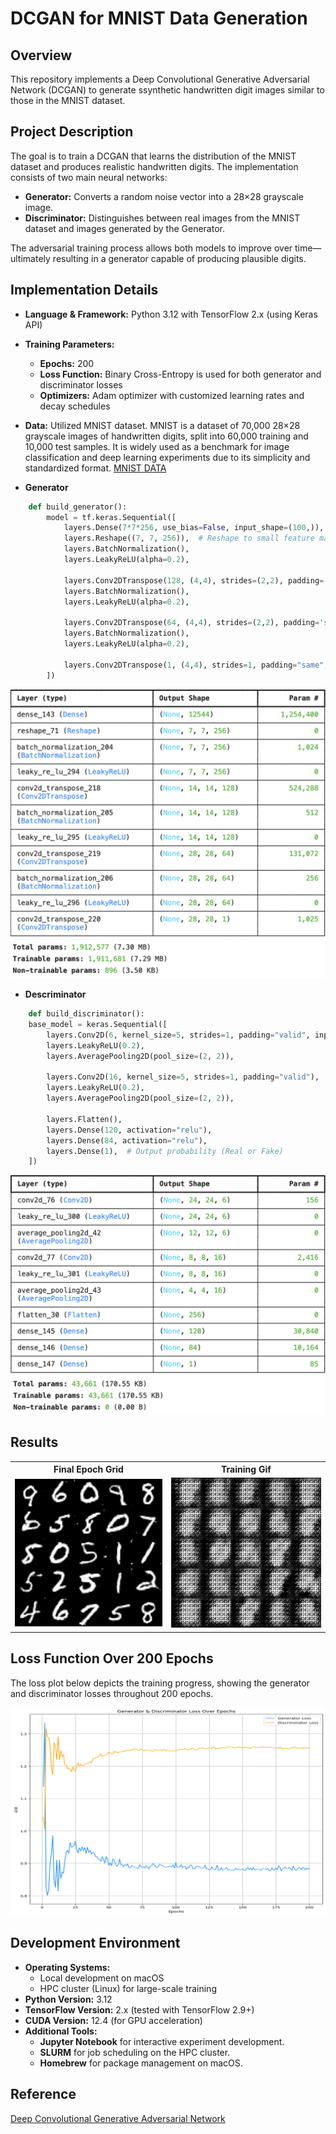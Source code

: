 # DCGAN for MNIST Data Generation

## Overview
This repository implements a Deep Convolutional Generative Adversarial Network (DCGAN) to generate ssynthetic handwritten digit images similar to those in the MNIST dataset.

## Project Description
The goal is to train a DCGAN that learns the distribution of the MNIST dataset and produces realistic handwritten digits. The implementation consists of two main neural networks:
- **Generator:** Converts a random noise vector into a 28×28 grayscale image.
- **Discriminator:** Distinguishes between real images from the MNIST dataset and images generated by the Generator.

The adversarial training process allows both models to improve over time—ultimately resulting in a generator capable of producing plausible digits.



## Implementation Details
- **Language & Framework:** Python 3.12 with TensorFlow 2.x (using Keras API)
- **Training Parameters:**
  - **Epochs:** 200
  - **Loss Function:** Binary Cross-Entropy is used for both generator and discriminator losses
  - **Optimizers:** Adam optimizer with customized learning rates and decay schedules
- **Data:** Utilized MNIST dataset. MNIST is a dataset of 70,000 28×28 grayscale images of handwritten digits, split into 60,000 training and 10,000 test samples. It is widely used as a benchmark for image classification and deep learning experiments due to its simplicity and standardized format. [MNIST DATA](https://www.tensorflow.org/datasets/keras_example)
 
- **Generator**
```python
    def build_generator():
        model = tf.keras.Sequential([
            layers.Dense(7*7*256, use_bias=False, input_shape=(100,)),  # Input: Noise vector
            layers.Reshape((7, 7, 256)),  # Reshape to small feature map
            layers.BatchNormalization(),
            layers.LeakyReLU(alpha=0.2),

            layers.Conv2DTranspose(128, (4,4), strides=(2,2), padding='same', use_bias=False),
            layers.BatchNormalization(),
            layers.LeakyReLU(alpha=0.2),

            layers.Conv2DTranspose(64, (4,4), strides=(2,2), padding='same', use_bias=False),
            layers.BatchNormalization(),
            layers.LeakyReLU(alpha=0.2),
            
            layers.Conv2DTranspose(1, (4,4), strides=1, padding="same", activation="tanh")
        ])
```
![Generator Architecture](./genarc.png)

- **Descriminator**
```python
    def build_discriminator():
    base_model = keras.Sequential([
        layers.Conv2D(6, kernel_size=5, strides=1, padding="valid", input_shape=(28, 28, 1)),
        layers.LeakyReLU(0.2),
        layers.AveragePooling2D(pool_size=(2, 2)),

        layers.Conv2D(16, kernel_size=5, strides=1, padding="valid"),
        layers.LeakyReLU(0.2),
        layers.AveragePooling2D(pool_size=(2, 2)),

        layers.Flatten(),
        layers.Dense(120, activation="relu"),
        layers.Dense(84, activation="relu"),
        layers.Dense(1),  # Output probability (Real or Fake)
    ])
```
![Descriminator Architecture](./disarc.png)


## Results

<table style="width:100%; margin:auto;">
  <tr>
    <th style="text-align:center;">Final Epoch Grid</th>
    <th style="text-align:center;">Training Gif</th>
  </tr>
  <tr>
    <td align="center">
      <img src="./Final-epoch-grid.png" width="330" />
    </td>
    <td align="center">
      <img src="./Training.gif" width="330" />
    </td>
  </tr>
</table>



## Loss Function Over 200 Epochs
The loss plot below depicts the training progress, showing the generator and discriminator losses throughout 200 epochs.
  
![Loss Plot](./Loss-plot.png)



## Development Environment
- **Operating Systems:**
  - Local development on macOS
  - HPC cluster (Linux) for large-scale training
- **Python Version:** 3.12
- **TensorFlow Version:** 2.x (tested with TensorFlow 2.9+)
- **CUDA Version:** 12.4 (for GPU acceleration)
- **Additional Tools:**
  - **Jupyter Notebook** for interactive experiment development.
  - **SLURM** for job scheduling on the HPC cluster.
  - **Homebrew** for package management on macOS.

## Reference


[Deep Convolutional Generative Adversarial Network](https://www.tensorflow.org/tutorials/generative/dcgan)